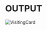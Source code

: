 # OUTPUT

![VisitingCard](https://github.com/KARTIKBANIK/Flutter-Visiting-Card-UI/assets/69008307/19bb9231-c11f-41b7-8191-8a4418dff740)
